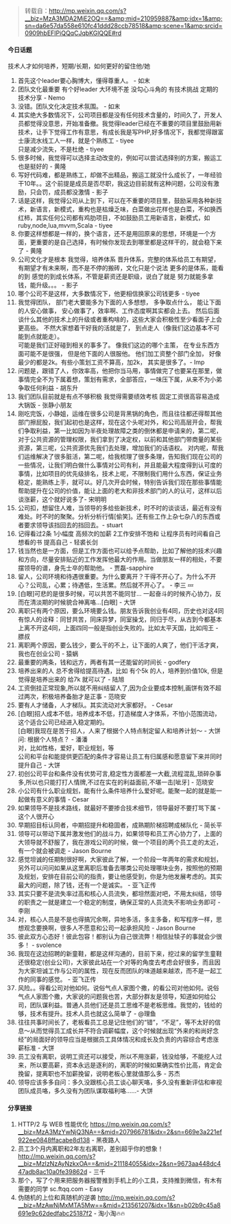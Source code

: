 > 转载自：<http://mp.weixin.qq.com/s?__biz=MzA3MDA2MjE2OQ==&amp;mid=210959887&amp;idx=1&amp;sn=da6e57da558e610fc41ddd28ccb78518&amp;scene=1&amp;srcid=0909hbEFIPiQQqCJqbKGlQQE#rd>

#### 今日话题

技术人才如何培养，短期/长期，如何更好的留住他/她

1. 首先这个leader要心胸博大，懂得尊重人。 - 如末
2. 团队文化最重要 有个好leader 大环境不差 没勾心斗角的 有技术挑战 定期的技术分享 - Nemo
3. 没错。团队文化决定技术氛围。 - 如末
4. 其实绝大多数情况下，公司项目都是没有任何技术含量的，时间久了，开发人员都觉得没意思，开始准备撤。我觉得leader已经在不重要的项目里鼓励用新技术，让手下觉得工作有意思，有成长我是写PHP,好多情况下，我都觉得跟富士康流水线工人一样，就是个熟练工 - tiyee  
只是减少流失，不是杜绝 - tiyee
5. 很多时候，我觉得可以选择主动改变的，例如可以尝试选择别的方案，搬运工也是挺好的 - 黄隆
6. 写好代码难，都是熟练工，却做不出精品，搬运工就没什么成长了，一年经验干10年。。这个前提是成员是否尽职，我这边目前就有这种问题，公司没有激励，只会罚，成员都没激情 - 影子
7. 话是这样，我觉得公司从上到下，可以在不重要的项目里，鼓励采用各种新技术，新语言，新模式，重构也是枯燥乏味，白菜做出花样也是白菜，不如换西红柿，其实任何公司都有鸡肋项目，不如鼓励员工用新语言，新模式，如ruby,node,lua,mvvm,Scala - tiyee
8. 你要这样想都是一样的，换个语言，还不是用回原来的思想，环境是一个方面，更重要的是自己选择，有时候你发现去到哪里都是这样干的，就会稳下来了 - 黄隆
9. 公司文化才是根本 我觉得，培养体系 晋升体系，完整的体系给员工有期望，有期望才有未来啊，而不是不停的搬砖，文化只是个说法 更多的是体系，能看的到 感觉的到成长体系，不管是薪资还是职级，说白了就是 努力就能多拿钱，能升级。。。 - 影子
10. 哪个公司不是这样，大多数情况下，他更相信换家公司钱更多 - tiyee
11. 我觉得团队， 部门老大要能多为下面的人多想想， 多争取点什么， 能让下面的人安心做事， 安心做事了，效率啊、工作态度啊其实都会上去。 然后后面谈什么其他的技术上的升级或者重构啥的，这些大家会积极性至少看面子上会更高些。 不然大家想着干好我的活就是了， 到点走人（像我们这边基本不可能到点就能走）。  
可能是我们正好碰到相关的事多了。 像我们这边的哪个主策， 在专业东西方面可能不是很强， 但是他下面的人很服他。 他们加工资整个部门全加， 好像最少的都是2k。有些小策划工资不算高，加2k， 其实是很多了。- Imp
12. 问题是，跟错了人，你效率高，他把你当马用，事情做完了也要呆在那里，做事情完全不为下属着想，策划有需求，全部答应，一味压下属，从来不为小弟争取任何利益 - 胡东升
13. 我们团队目前就是有点不够积极    我觉得需要绩效考核   固定工资很高容易造成大锅饭 - 张静小朋友
14. 刚吃完饭，小静姐，运维在很多公司是背黑锅的角色，而且往往都还得帮其他部门擦屁股，我们起初也是这样，现在这个头呢对外，和公司高层开会，帮我们争取利益，第一比如因为半夜处理故障之类的倒休都是申请来的，第二呢，对于公共资源的管理权限，我们拿到了决定权，以前和其他部门带商量的某些资源，第三呢，公共资源优先我们去处理，增加我们的话语权。 对内呢，帮我们运维解决了很多脏活，第二呢，给我梳理了很多条理，告知我们现在公司的一些情况，让我们明白做什么事情对公司有利，并且能最大程度得到认可度的事情，比如项目的优先级排名，技术上呢，不限制我们用什么东西，保证业务稳定，能熟练上手，就可以。好几次开会时候，特别告诉我们现在那些事情能帮助提升在公司的价值，能让上面的老大和非技术部门的人的认可，这样以后谈涨薪，这个就好说多了- 宋明明
15. 公司扣，想留住人难，当领导的多给些新技术，时不时的谈谈话，最近有没有难处。时不时的聚聚。分析分析行情[偷笑]。还有些工作上杂七杂八的东西或者要求领导该挡回去的挡回去。- stuart
16. 记得看过2条 1小幅度 高频次的加薪 2工作安排不饱和 让程序员有时间看自己想看的书 提高自己 - 轻裘长剑
17. 钱当然也是一方面，但是工作方面也可以给予点帮助，比如了解他的技术兴趣和方向，尽量安排贴近的工作发挥他最大的作用。当做朋友一样的相处，不要摆领导的谱，身先士卒的帮助他。 - 贾磊-sapphire
18. 留人，公司环境和待遇很重要。为什么要离开？干得不开心了。为什么不开心？公司乱，心累；待遇低，生活累。然后就不开心了。 - 李三 💤
19. [白眼]可悲的是很多时候，可以共苦不能同甘… 一起奋斗的时候齐心协力，反而在清淡期的时候貌合神离咯…[白眼] - 大饼
20. 离职只有两个原因，要么环境要么钱。朋友告诉我创业有4同，历史也对这4同有惊人的诠释：同甘共苦，同床异梦，同室操戈，同归于尽，从古到今都基本上离不开这4同，上面四同一般是指创业失败的。比如太平天国，比如闯王 - 膘叔
21. 离职两个原因，要么钱少，要么干的不上，让下面的人爽了，他们干活才爽，我也在创业公司 - 猿蜗
22. 最重要的两条，钱和远方，两者有其一还能留的时间长 - godfery
23. 培养出来的人 总不舍得给提高待遇，比如 有个5k 的人，培养到价值10k, 但是觉得是培养出来的 给7k 就可以了 - 陆旭
24. 工资倒挂正常现象,所以就不用纠结留人了,因为企业要成本控制,画饼有效不超过两次，积极培养备胎才是正事 - 范晓安
25. 要有人才储备，人才梯队。其实流动对大家都好。 - Cesar
26. [白眼]招人成本不低，培养成本不低，打造梯度人才体系，不怕小范围流动，这个适合公司已经进入稳定期的。  
[白眼]我现在是苦于招人，人来了根据个人特点制定留人和培养计划～ - 大饼  
问: 根据个人特点？ - 潘潘  
对，比如性格，爱好，职业规划，等  
公司和平台和能提供更匹配的条件才容易让员工有归属感和愿意留下来并同时提升自己 - 大饼
27. 初创公司平台和条件没有优势可言,稳定性方面都差一大截,流程混乱,琐碎杂事多,所以也只能打打人情牌,不过在实在的利益面前,不堪一击[呲牙] - 范晓安
28. 小公司有什么职业规划，能有什么条件培养什么爱好呢。能聚一起的就是能一起做有意义的事情 - Cesar
29. 如果领导不是技术路线，就最好不要掺合技术细节，领导最好不要打骂下属 - 这个人很开心
30. 早期招目标认同者，中期招提升和稳固者，成熟期阶梯招聘成梯队化 - 简长平
31. 领导可以带动下属并激发他们的战斗力，如果领导和员工齐心协力了，上面的大领导就不舒服了，我在游戏公司的时候，做一个项目的两个员工走的太近，有一个就会被调走 - Jason Bourne
32. 感觉坦诚的任期制很好啊，大家彼此了解，一个阶段一年两年的需求和规划，另外可以问问如果从这里离职后准备去哪类公司处理哪块业务，按照他的预期及规划，安排在目前公司的指责，要让他感受到，你是为他发展考虑的。其实最大的问题，除了钱，还有一个是诚实。 - 亚飞正传
33. 其实只要不是流失率过高和核心人员流失，都坦然面对吧，不用太纠结，领导的职责之一就是建立一个稳定的制度，确保正常的人员流失不影响业务即可 - 李刚
34. 对，核心人员是不是也得搞冗余啊，异地多活，多主多备，和写程序一样，思想观念要换啊，很多人不愿意和公司一起承担风险 - Jason Bourne
35. 彼此双方心态好！彼此包容！都别认为自己很流弊！相信扯犊子的事就会少很多！ - svolence
36. 我现在这边招聘的新童鞋，都是这样沟通的，目前下来，挖过来的留学生童鞋还很稳定(创业公司)，大家彼此站在一个对等的角度去考虑会好很多，而且因为大家坦诚工作与公司的属性，现在反而团队的味道越来越浓，而不是一起工作的同事的感觉。 - 亚飞正传
37. 风险。。得看公司对他如何。说俗气点人家图个撒，的看公司对他如何。说俗气点人家图个撒，大家说的问题我也苦，大部分群友是领导，知道如何给公司，团队谋利益。普通人员他们还是员工思维不是老板思维。我觉的，钱给的够，技术有提升。技术人员也就这么简单了 - @理鱼
38. 往往共事时间长了，老板看员工总是记住他们的“错”，“不足”，等不太好的信息～从而觉得员工成长并不符合调薪幅度，这个时候就出现“外来的和尚好念经”的局面好的领导应当是根据员工具体情况和成长及负责的内容综合考虑涨薪标准 - 大饼
39. 员工没有离职，说明工资还可以接受，所以不用涨薪，钱没给够，不能挖人过来，所以要高薪，资本永远是逐利的，离职的时候如果确实性价比高，肯定会挽留，提离职也不加薪挽留，说明老板心里就值那么多 - 苏杰
40. 领导应该多多自问：多久没跟核心员工谈心聊天咯，多久没有重新评估和审视团队成员咯，多久没有为团队谋取福利咯……- 大饼

#### 分享链接
1. HTTP/2 与 WEB 性能优化 https://mp.weixin.qq.com/s?__biz=MzA3MzYwNjQ3NA==&mid=207966781&idx=2&sn=669e3a221ef922ee0848ffacabe8d138 - 黑夜路人
2. 员工3个月内离职和2年左右离职，差别超乎你的想象！ http://mp.weixin.qq.com/s?__biz=MzIzNzAyNzkxOA==&mid=211184055&idx=2&sn=9673aa448dc447adb8ac10a0fe39862d - 三千
3. 那个，写了个用来把服务器报警推到手机上的小工具，支持推到微信，有木有需要的同学 sc.ftqq.com  - Easy
4. 伪随机的上位和真随机的逆袭 http://mp.weixin.qq.com/s?__biz=MzAwNjMxMTA5Mw==&mid=213561207&idx=1&sn=b02b9c45a8691e9c62dedfabc25187f2 - 淘小淘🔥🔥
